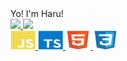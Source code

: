 <!DOCTYPE html>
<html lang="en">
<head>
    <meta charset="UTF-8">
    <meta http-equiv="X-UA-Compatible" content="IE=edge">
    <meta name="viewport" content="width=device-width, initial-scale=1.0">
    <title>Document</title>
</head>
<body>
    Yo! I'm Haru!
    <div>
     <a href="https://github.com/haruzinh0">
     <img height="180em" src="https://github-readme-stats.vercel.app/api?username=haruzinh0&show_icons=true&theme=github_dark&include_all_commits=true&count_private=true"/>
     <img height="180em" src="https://github-readme-stats.vercel.app/api/top-langs/?username=haruzinh0&layout=compact&langs_count=7&theme=github_dark"/>
   </div>
   <div>
    <img alt="Haru-Js" height="30" width="40" src="https://raw.githubusercontent.com/devicons/devicon/master/icons/javascript/javascript-plain.svg">
    <img alt="Haru-Ts" height="30" width="40" src="https://raw.githubusercontent.com/devicons/devicon/master/icons/typescript/typescript-plain.svg">
    <img alt="Haru-HTML" height="30" width="40" src="https://raw.githubusercontent.com/devicons/devicon/master/icons/html5/html5-original.svg">
    <img alt="Haru-CSS" height="30" width="40" src="https://raw.githubusercontent.com/devicons/devicon/master/icons/css3/css3-original.svg">
    </div>
</body>
</html>
